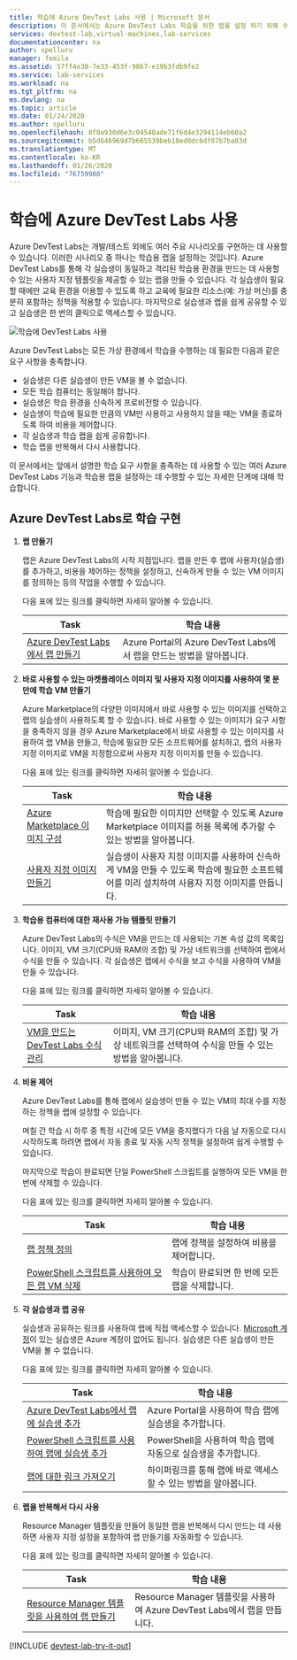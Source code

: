 ```yaml
---
title: 학습에 Azure DevTest Labs 사용 | Microsoft 문서
description: 이 문서에서는 Azure DevTest Labs 학습을 위한 랩을 설정 하기 위해 수행할 수 있는 자세한 단계를 제공 합니다.
services: devtest-lab,virtual-machines,lab-services
documentationcenter: na
author: spelluru
manager: femila
ms.assetid: 57ff4e30-7e33-453f-9867-e19b3fdb9fe2
ms.service: lab-services
ms.workload: na
ms.tgt_pltfrm: na
ms.devlang: na
ms.topic: article
ms.date: 01/24/2020
ms.author: spelluru
ms.openlocfilehash: 8f0a930d6e3c04548ade71f6d4e3294114eb60a2
ms.sourcegitcommit: b5d646969d7b665539beb18ed0dc6df87b7ba83d
ms.translationtype: MT
ms.contentlocale: ko-KR
ms.lasthandoff: 01/26/2020
ms.locfileid: "76759980"
---
```

# <a name="use-azure-devtest-labs-for-training"></a>학습에 Azure DevTest Labs 사용
Azure DevTest Labs는 개발/테스트 외에도 여러 주요 시나리오를 구현하는 데 사용할 수 있습니다. 이러한 시나리오 중 하나는 학습용 랩을 설정하는 것입니다. Azure DevTest Labs를 통해 각 실습생이 동일하고 격리된 학습용 환경을 만드는 데 사용할 수 있는 사용자 지정 템플릿을 제공할 수 있는 랩을 만들 수 있습니다. 각 실습생이 필요할 때에만 교육 환경을 이용할 수 있도록 하고 교육에 필요한 리소스(예: 가상 머신)를 충분히 포함하는 정책을 적용할 수 있습니다. 마지막으로 실습생과 랩을 쉽게 공유할 수 있고 실습생은 한 번의 클릭으로 액세스할 수 있습니다.

![학습에 DevTest Labs 사용](./media/devtest-lab-training-lab/devtest-lab-training.png)

Azure DevTest Labs는 모든 가상 환경에서 학습을 수행하는 데 필요한 다음과 같은 요구 사항을 충족합니다. 

* 실습생은 다른 실습생이 만든 VM을 볼 수 없습니다.
* 모든 학습 컴퓨터는 동일해야 합니다.
* 실습생은 학습 환경을 신속하게 프로비전할 수 있습니다.
* 실습생이 학습에 필요한 만큼의 VM만 사용하고 사용하지 않을 때는 VM을 종료하도록 하여 비용을 제어합니다.
* 각 실습생과 학습 랩을 쉽게 공유합니다.
* 학습 랩을 반복해서 다시 사용합니다.

이 문서에서는 앞에서 설명한 학습 요구 사항을 충족하는 데 사용할 수 있는 여러 Azure DevTest Labs 기능과 학습용 랩을 설정하는 데 수행할 수 있는 자세한 단계에 대해 학습합니다.  

## <a name="implementing-training-with-azure-devtest-labs"></a>Azure DevTest Labs로 학습 구현
1. **랩 만들기** 
   
    랩은 Azure DevTest Labs의 시작 지점입니다. 랩을 만든 후 랩에 사용자(실습생)를 추가하고, 비용을 제어하는 정책을 설정하고, 신속하게 만들 수 있는 VM 이미지를 정의하는 등의 작업을 수행할 수 있습니다.   
   
    다음 표에 있는 링크를 클릭하면 자세히 알아볼 수 있습니다.
   
   | Task | 학습 내용 |
   | --- | --- |
   | [Azure DevTest Labs에서 랩 만들기](devtest-lab-create-lab.md) |Azure Portal의 Azure DevTest Labs에서 랩을 만드는 방법을 알아봅니다. |
2. **바로 사용할 수 있는 마켓플레이스 이미지 및 사용자 지정 이미지를 사용하여 몇 분 만에 학습 VM 만들기** 
   
    Azure Marketplace의 다양한 이미지에서 바로 사용할 수 있는 이미지를 선택하고 랩의 실습생이 사용하도록 할 수 있습니다. 바로 사용할 수 있는 이미지가 요구 사항을 충족하지 않을 경우 Azure Marketplace에서 바로 사용할 수 있는 이미지를 사용하여 랩 VM을 만들고, 학습에 필요한 모든 소프트웨어를 설치하고, 랩의 사용자 지정 이미지로 VM을 지정함으로써 사용자 지정 이미지를 만들 수 있습니다. 
   
    다음 표에 있는 링크를 클릭하면 자세히 알아볼 수 있습니다.
   
   | Task | 학습 내용 |
   | --- | --- |
   | [Azure Marketplace 이미지 구성](devtest-lab-configure-marketplace-images.md) |학습에 필요한 이미지만 선택할 수 있도록 Azure Marketplace 이미지를 허용 목록에 추가할 수 있는 방법을 알아봅니다. |
   | [사용자 지정 이미지 만들기](devtest-lab-create-template.md) |실습생이 사용자 지정 이미지를 사용하여 신속하게 VM을 만들 수 있도록 학습에 필요한 소프트웨어를 미리 설치하여 사용자 지정 이미지를 만듭니다. |
3. **학습용 컴퓨터에 대한 재사용 가능 템플릿 만들기** 
   
    Azure DevTest Labs의 수식은 VM을 만드는 데 사용되는 기본 속성 값의 목록입니다. 이미지, VM 크기(CPU와 RAM의 조합) 및 가상 네트워크를 선택하여 랩에서 수식을 만들 수 있습니다. 각 실습생은 랩에서 수식을 보고 수식을 사용하여 VM을 만들 수 있습니다. 
   
    다음 표에 있는 링크를 클릭하면 자세히 알아볼 수 있습니다.
   
   | Task | 학습 내용 |
   | --- | --- |
   | [VM을 만드는 DevTest Labs 수식 관리](devtest-lab-manage-formulas.md) |이미지, VM 크기(CPU와 RAM의 조합) 및 가상 네트워크를 선택하여 수식을 만들 수 있는 방법을 알아봅니다. |
4. **비용 제어**
   
    Azure DevTest Labs를 통해 랩에서 실습생이 만들 수 있는 VM의 최대 수를 지정하는 정책을 랩에 설정할 수 있습니다. 
   
    며칠 간 학습 시 하루 중 특정 시간에 모든 VM을 중지했다가 다음 날 자동으로 다시 시작하도록 하려면 랩에서 자동 종료 및 자동 시작 정책을 설정하여 쉽게 수행할 수 있습니다. 
   
    마지막으로 학습이 완료되면 단일 PowerShell 스크립트를 실행하여 모든 VM을 한 번에 삭제할 수 있습니다. 
   
    다음 표에 있는 링크를 클릭하면 자세히 알아볼 수 있습니다.
   
   | Task | 학습 내용 |
   | --- | --- |
   | [랩 정책 정의](devtest-lab-set-lab-policy.md) |랩에 정책을 설정하여 비용을 제어합니다. |
   | [PowerShell 스크립트를 사용하여 모든 랩 VM 삭제](devtest-lab-faq.md#how-do-i-automate-the-process-of-deleting-all-the-vms-in-my-lab) |학습이 완료되면 한 번에 모든 랩을 삭제합니다. |
5. **각 실습생과 랩 공유**
   
    실습생과 공유하는 링크를 사용하여 랩에 직접 액세스할 수 있습니다. [Microsoft 계정](devtest-lab-faq.md#what-is-a-microsoft-account)이 있는 실습생은 Azure 계정이 없어도 됩니다. 실습생은 다른 실습생이 만든 VM을 볼 수 없습니다.  
   
    다음 표에 있는 링크를 클릭하면 자세히 알아볼 수 있습니다.
   
   | Task | 학습 내용 |
   | --- | --- |
   | [Azure DevTest Labs에서 랩에 실습생 추가](devtest-lab-add-devtest-user.md) |Azure Portal을 사용하여 학습 랩에 실습생을 추가합니다. |
   | [PowerShell 스크립트를 사용하여 랩에 실습생 추가](devtest-lab-add-devtest-user.md#add-an-external-user-to-a-lab-using-powershell) |PowerShell을 사용하여 학습 랩에 자동으로 실습생을 추가합니다. |
   | [랩에 대한 링크 가져오기](devtest-lab-faq.md#how-do-i-share-a-direct-link-to-my-lab) |하이퍼링크를 통해 랩에 바로 액세스할 수 있는 방법을 알아봅니다. |
6. **랩을 반복해서 다시 사용** 
   
    Resource Manager 템플릿을 만들어 동일한 랩을 반복해서 다시 만드는 데 사용하면 사용자 지정 설정을 포함하여 랩 만들기를 자동화할 수 있습니다. 
   
    다음 표에 있는 링크를 클릭하면 자세히 알아볼 수 있습니다.
   
   | Task | 학습 내용 |
   | --- | --- |
   | [Resource Manager 템플릿을 사용하여 랩 만들기](devtest-lab-faq.md#how-do-i-create-a-lab-from-a-resource-manager-template) |Resource Manager 템플릿을 사용하여 Azure DevTest Labs에서 랩을 만듭니다. |

[!INCLUDE [devtest-lab-try-it-out](../../includes/devtest-lab-try-it-out.md)]

